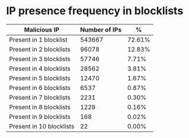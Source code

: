 # IP presence frequency in blocklists
| Malicious IP | Number of IPs | % |
|----|----|----|
| Present in 1 blocklist | 543667 | 72.61% |
| Present in 2 blocklists | 96078 | 12.83% |
| Present in 3 blocklists | 57746 | 7.71% |
| Present in 4 blocklists | 28562 | 3.81% |
| Present in 5 blocklists | 12470 | 1.67% |
| Present in 6 blocklists | 6537 | 0.87% |
| Present in 7 blocklists | 2231 | 0.30% |
| Present in 8 blocklists | 1228 | 0.16% |
| Present in 9 blocklists | 168 | 0.02% |
| Present in 10 blocklists | 22 | 0.00% |
